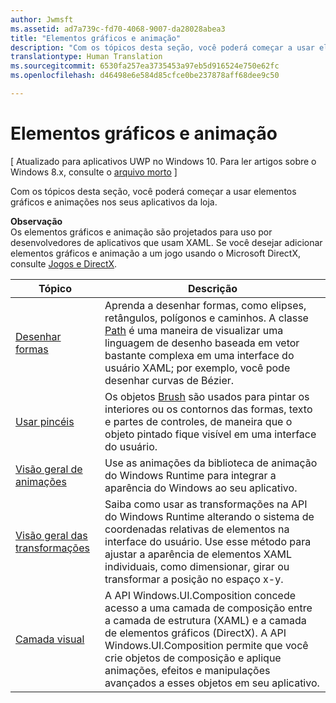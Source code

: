 ```yaml
---
author: Jwmsft
ms.assetid: ad7a739c-fd70-4068-9007-da28028abea3
title: "Elementos gráficos e animação"
description: "Com os tópicos desta seção, você poderá começar a usar elementos gráficos e animações nos seus aplicativos da Loja."
translationtype: Human Translation
ms.sourcegitcommit: 6530fa257ea3735453a97eb5d916524e750e62fc
ms.openlocfilehash: d46498e6e584d85cfce0be237878aff68dee9c50

---
```

# Elementos gráficos e animação

\[ Atualizado para aplicativos UWP no Windows 10. Para ler artigos sobre o Windows 8.x, consulte o [arquivo morto](http://go.microsoft.com/fwlink/p/?linkid=619132) \]

Com os tópicos desta seção, você poderá começar a usar elementos gráficos e animações nos seus aplicativos da loja.

**Observação**  
Os elementos gráficos e animação são projetados para uso por desenvolvedores de aplicativos que usam XAML. Se você desejar adicionar elementos gráficos e animação a um jogo usando o Microsoft DirectX, consulte [Jogos e DirectX](https://msdn.microsoft.com/library/windows/apps/Mt228375).

 

| Tópico | Descrição |
|-------|-------------|
| [Desenhar formas](drawing-shapes.md) | Aprenda a desenhar formas, como elipses, retângulos, polígonos e caminhos. A classe [Path](https://msdn.microsoft.com/library/windows/apps/BR243355) é uma maneira de visualizar uma linguagem de desenho baseada em vetor bastante complexa em uma interface do usuário XAML; por exemplo, você pode desenhar curvas de Bézier. |
| [Usar pincéis](using-brushes.md) | Os objetos [Brush](https://msdn.microsoft.com/library/windows/apps/BR228076) são usados para pintar os interiores ou os contornos das formas, texto e partes de controles, de maneira que o objeto pintado fique visível em uma interface do usuário. |
| [Visão geral de animações](animations-overview.md) | Use as animações da biblioteca de animação do Windows Runtime para integrar a aparência do Windows ao seu aplicativo. |
| [Visão geral das transformações](transforms-overview.md)  | Saiba como usar as transformações na API do Windows Runtime alterando o sistema de coordenadas relativas de elementos na interface do usuário. Use esse método para ajustar a aparência de elementos XAML individuais, como dimensionar, girar ou transformar a posição no espaço x-y. |
| [Camada visual](visual-layer.md) | A API Windows.UI.Composition concede acesso a uma camada de composição entre a camada de estrutura (XAML) e a camada de elementos gráficos (DirectX). A API Windows.UI.Composition permite que você crie objetos de composição e aplique animações, efeitos e manipulações avançados a esses objetos em seu aplicativo. |

 

 

 







<!--HONumber=Jun16_HO4-->


